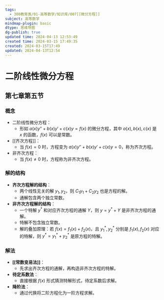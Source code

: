```yaml
---
tags:
  - 300教育类/01-高等数学/知识库/007[[微分方程]]
subject: 高等数学
mindmap-plugin: basic
dtype: 思维导图
dg-publish: true
updated time: 2024-04-13 12:53:49
created time: 2024-03-15 17:49:35
created: 2024-03-15T17:49
updated: 2024-04-13T12:54
---
```

# 二阶线性微分方程
## 第七章第五节
### 概念
- 二阶线性微分方程：
	- 形如 $a(x) y'' + b(x) y' + c(x) y = f(x)$ 的微分方程，其中 $a(x), b(x), c(x)$ 是 $x$ 的函数，$f(x)$ 可以是常数。
- [[齐次方程]]：
	- 当 $f(x)=0$ 时，方程变为 $a(x) y'' + b(x) y' + c(x) y = 0$，称为齐次方程。
- 非齐次方程：
	- 当 $f(x) \neq 0$ 时，方程称为非齐次方程。
### 解的结构
- **齐次方程解的结构**：
  - 两个线性无关的解 $y_1, y_2$，则 $C_1 y_1 + C_2 y_2$ 也是方程的解。
  - 通解包含两个独立常数。
- **非齐次方程解的结构**：
  - 一个特解 $y^*$ 和对应齐次方程的通解 $Y$，则 $y = y^* + Y$ 是非齐次方程的通解。
  - 特解不包含独立常数。
  - 解的叠加原理：若 $f(x) = f_1(x) + f_2(x)$，且 $y_1^*, y_2^*$ 分别是 $f_1(x), f_2(x)$ 对应的特解，则 $y^* = y_1^* + y_2^*$ 是原方程的特解。
### 解法
- **[[常数变易法]]**：
	- 先求出齐次方程的通解，再构造非齐次方程的特解。
- **待定系数法**：
	- 直接根据 $f(x)$ 形式猜测特解形式，待定系数后求解。
- **降阶法**：
	- 通过代换将二阶方程化为一阶方程求解。
